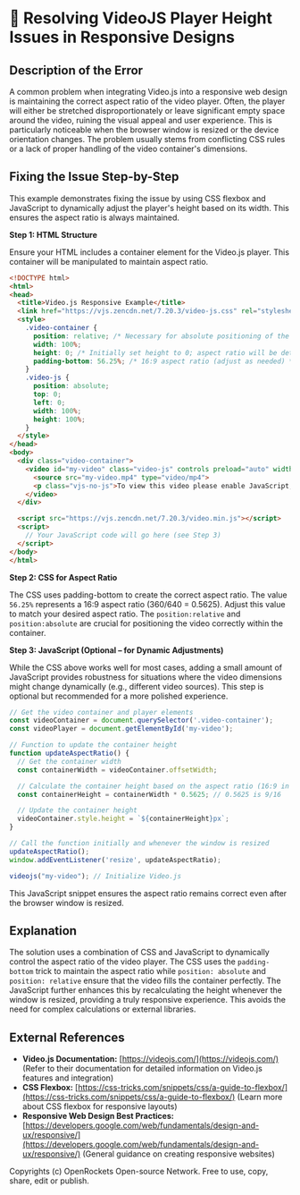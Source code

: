 # 🐞 Resolving VideoJS Player Height Issues in Responsive Designs


## Description of the Error

A common problem when integrating Video.js into a responsive web design is maintaining the correct aspect ratio of the video player.  Often, the player will either be stretched disproportionately or leave significant empty space around the video, ruining the visual appeal and user experience.  This is particularly noticeable when the browser window is resized or the device orientation changes. The problem usually stems from conflicting CSS rules or a lack of proper handling of the video container's dimensions.


## Fixing the Issue Step-by-Step

This example demonstrates fixing the issue by using CSS flexbox and JavaScript to dynamically adjust the player's height based on its width.  This ensures the aspect ratio is always maintained.

**Step 1: HTML Structure**

Ensure your HTML includes a container element for the Video.js player.  This container will be manipulated to maintain aspect ratio.

```html
<!DOCTYPE html>
<html>
<head>
  <title>Video.js Responsive Example</title>
  <link href="https://vjs.zencdn.net/7.20.3/video-js.css" rel="stylesheet">
  <style>
    .video-container {
      position: relative; /* Necessary for absolute positioning of the video */
      width: 100%;
      height: 0; /* Initially set height to 0; aspect ratio will be determined later */
      padding-bottom: 56.25%; /* 16:9 aspect ratio (adjust as needed) */
    }
    .video-js {
      position: absolute;
      top: 0;
      left: 0;
      width: 100%;
      height: 100%;
    }
  </style>
</head>
<body>
  <div class="video-container">
    <video id="my-video" class="video-js" controls preload="auto" width="640" height="360" poster="poster.jpg" data-setup="{}">
      <source src="my-video.mp4" type="video/mp4">
      <p class="vjs-no-js">To view this video please enable JavaScript, and consider upgrading to a web browser that supports HTML5 video</p>
    </video>
  </div>

  <script src="https://vjs.zencdn.net/7.20.3/video.min.js"></script>
  <script>
    // Your JavaScript code will go here (see Step 3)
  </script>
</body>
</html>
```

**Step 2: CSS for Aspect Ratio**

The CSS uses padding-bottom to create the correct aspect ratio.  The value `56.25%` represents a 16:9 aspect ratio (360/640 = 0.5625).  Adjust this value to match your desired aspect ratio. The `position:relative` and `position:absolute` are crucial for positioning the video correctly within the container.


**Step 3: JavaScript (Optional – for Dynamic Adjustments)**

While the CSS above works well for most cases, adding a small amount of JavaScript provides robustness for situations where the video dimensions might change dynamically (e.g., different video sources).  This step is optional but recommended for a more polished experience.

```javascript
// Get the video container and player elements
const videoContainer = document.querySelector('.video-container');
const videoPlayer = document.getElementById('my-video');

// Function to update the container height
function updateAspectRatio() {
  // Get the container width
  const containerWidth = videoContainer.offsetWidth;

  // Calculate the container height based on the aspect ratio (16:9 in this example)
  const containerHeight = containerWidth * 0.5625; // 0.5625 is 9/16

  // Update the container height
  videoContainer.style.height = `${containerHeight}px`;
}

// Call the function initially and whenever the window is resized
updateAspectRatio();
window.addEventListener('resize', updateAspectRatio);

videojs("my-video"); // Initialize Video.js
```

This JavaScript snippet ensures the aspect ratio remains correct even after the browser window is resized.

## Explanation

The solution uses a combination of CSS and JavaScript to dynamically control the aspect ratio of the video player.  The CSS uses the `padding-bottom` trick to maintain the aspect ratio while `position: absolute` and `position: relative` ensure that the video fills the container perfectly. The JavaScript further enhances this by recalculating the height whenever the window is resized, providing a truly responsive experience.  This avoids the need for complex calculations or external libraries.


## External References

* **Video.js Documentation:** [https://videojs.com/](https://videojs.com/)  (Refer to their documentation for detailed information on Video.js features and integration)
* **CSS Flexbox:** [https://css-tricks.com/snippets/css/a-guide-to-flexbox/](https://css-tricks.com/snippets/css/a-guide-to-flexbox/) (Learn more about CSS flexbox for responsive layouts)
* **Responsive Web Design Best Practices:** [https://developers.google.com/web/fundamentals/design-and-ux/responsive/](https://developers.google.com/web/fundamentals/design-and-ux/responsive/) (General guidance on creating responsive websites)



Copyrights (c) OpenRockets Open-source Network. Free to use, copy, share, edit or publish.

